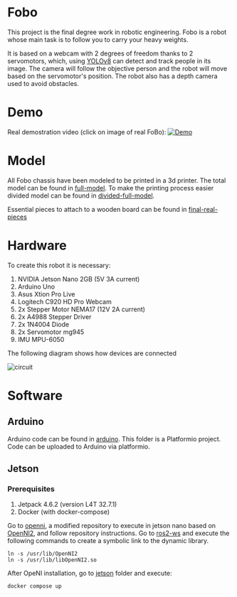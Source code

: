 # Fobo
This project is the final degree work in robotic engineering.
Fobo is a robot whose main task is to follow you to carry your heavy weights.

It is based on a webcam with 2 degrees of freedom thanks to 2 servomotors, which, using [YOLOv8] can detect and track people in its image. The camera will follow the objective person and the robot will move based on the servomotor's position. The robot also has a depth camera used to avoid obstacles.

# Demo
Real demostration video (click on image of real FoBo):
[![Demo](https://github.com/izarte/FoBo/blob/main/gallery/images/real_robot.jpeg)](https://www.youtube.com/watch?v=TPPlmqCqAJ4)


# Model
All Fobo chassis have been modeled to be printed in a 3d printer. The total model can be found in [full-model]. To make the printing process easier divided model can be found in [divided-full-model].

Essential pieces to attach to a wooden board can be found in [final-real-pieces]

# Hardware
To create this robot it is necessary:
 1. NVIDIA Jetson Nano 2GB (5V 3A current)
 2. Arduino Uno
 3. Asus Xtion Pro Live
 4. Logitech C920 HD Pro Webcam
 5. 2x Stepper Motor NEMA17 (12V 2A current)
 6. 2x A4988 Stepper Driver
 7. 2x 1N4004 Diode
 8. 2x Servomotor mg945
 9. IMU MPU-6050

The following diagram shows how devices are connected

![circuit]

# Software
## Arduino

Arduino code can be found in [arduino]. This folder is a Platformio project. Code can be uploaded to Arduino via platformio.

## Jetson

### Prerequisites
1. Jetpack 4.6.2 (version L4T 32.7.1)
2. Docker (with docker-compose)

Go to [openni], a modified repository to execute in jetson nano based on [OpenNI2], and follow repository instructions.
Go to [ros2-ws] and execute the following commands to create a symbolic link to the dynamic library.
```
ln -s /usr/lib/OpenNI2
ln -s /usr/lib/libOpenNI2.so
```

After OpeNI installation, go to [jetson] folder and execute:
```
docker compose up
```




[YOLOv8]: https://github.com/ultralytics/ultralytics
[full-model]: https://github.com/izarte/FoBo/tree/main/model/full_model
[divided-full-model]: https://github.com/izarte/FoBo/tree/main/model/divided_full_model
[final-real-pieces]: https://github.com/izarte/FoBo/tree/main/model/final_real_pieces
[circuit]: https://github.com/izarte/FoBo/blob/main/gallery/connections/circuit.jpg
[arduino]: https://github.com/izarte/FoBo/tree/main/arduino
[openni]: https://github.com/izarte/FoBo/tree/main/jetson/openni/OpenNI2-TX1/OpenNI2
[OpenNI2]: https://github.com/mikeh9/OpenNI2-TX1/tree/master/OpenNI2
[ros2-ws]: https://github.com/izarte/FoBo/tree/main/jetson/ros2_ws
[jetson]: https://github.com/izarte/FoBo/tree/main/jetson
